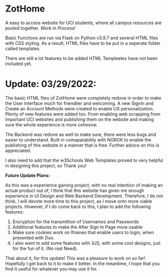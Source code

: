 # ZotHome
A easy to access website for UCI students, where all campus resources are pooled together. 
*Work in Process!*

Basic Functions are run via Flask on Python v3.9.7 and several HTML files with CSS styling. 
As a result, HTML files have to be put in a seperate folder called templates. 

There are still a lot features to be added 
 HTML Templeates have not been included yet. 
 
 # Update: 03/29/2022:
 
 
 The basic HTML files of ZotHome were completely redone in order to make the User Interface much for friendlier and welcoming. A new SignIn and Create an Account Methods were created to enable UX personailzation. Plenty of new features were added too. From enabling web scrapping from important UCI websites and publishing them on the website and making sure the whole experience is more cohesive. 
 
 The Backend was redone as well to make sure, there were less bugs and easier to understand. Built in comapatability with NGROK to enable the publishing of this website in a manner that is free. Further advice on this is appreciated. 
 
 I also need to add that the w3Schools Web Templates proved to very helpful in designing this project, so Thank you!
 
 
 **Future Update Plans:**
 
 As this was a experience gaining project, with no real intention of making an actual product out of, I think that this website has given me enough experience in UI Design and Web Backend Development. Therefore, I do not think, I will devote more time to this project, as I move onto more viable projects. However, if I do come back to this, I plan to add the following features:
 
 
 1. Encryption for the transmittion of Usernames and Passwords
 2. Additional features to make the After Sign In Page more usable
 3. Make sure cookies work on Iframes that enable users to login, when presented with Duo. 
 4. I also want to add some features with 3JS, with some cool designs, just for the fun of it. (No real Need). 
 

That about it, for this update! This was a pleasure to work on so far! Hopefully I get back to it to make it better. In the meantime, I hope that you find it useful for whatever you may use it for. 




